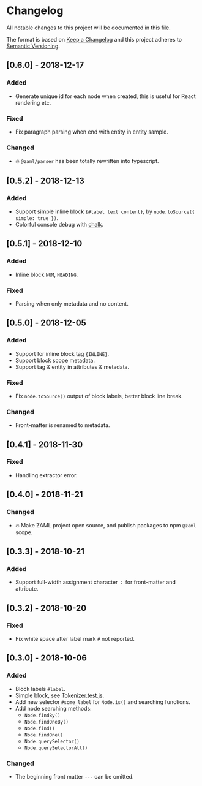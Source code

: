# Changelog

All notable changes to this project will be documented in this file.

The format is based on [Keep a Changelog](http://keepachangelog.com/en/1.0.0/)
and this project adheres to [Semantic Versioning](http://semver.org/spec/v2.0.0.html).

## [0.6.0] - 2018-12-17

### Added

* Generate unique id for each node when created, this is useful for React rendering etc.

### Fixed

* Fix paragraph parsing when end with entity in entity sample.

### Changed

* 🔥 `@zaml/parser` has been totally rewritten into typescript.

## [0.5.2] - 2018-12-13

### Added

* Support simple inline block `{#label text content}`, by `node.toSource({ simple: true })`.
* Colorful console debug with [chalk](https://github.com/chalk/chalk).

## [0.5.1] - 2018-12-10

### Added

* Inline block `NUM`, `HEADING`.

### Fixed

* Parsing when only metadata and no content.

## [0.5.0] - 2018-12-05

### Added

* Support for inline block tag `{INLINE}`.
* Support block scope metadata.
* Support tag & entity in attributes & metadata.

### Fixed

* Fix `node.toSource()` output of block labels, better block line break.

### Changed

* Front-matter is renamed to metadata.

## [0.4.1] - 2018-11-30

### Fixed

* Handling extractor error.

## [0.4.0] - 2018-11-21

### Changed

* 🔥 Make ZAML project open source, and publish packages to npm `@zaml` scope.

## [0.3.3] - 2018-10-21

### Added

* Support full-width assignment character `：` for front-matter and attribute.

## [0.3.2] - 2018-10-20

### Fixed

* Fix white space after label mark `#` not reported.

## [0.3.0] - 2018-10-06

### Added

* Block labels `#label`.
* Simple block, see [Tokenizer.test.js](./test/Tokenizer.test.js).
* Add new selector `#some_label` for `Node.is()` and searching functions.
* Add node searching methods:
  * `Node.findBy()`
  * `Node.findOneBy()`
  * `Node.find()`
  * `Node.findOne()`
  * `Node.querySelector()`
  * `Node.querySelectorAll()`

### Changed

* The beginning front matter `---` can be omitted.
